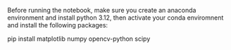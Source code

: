 Before running the notebook, make sure you create an anaconda environment and install python 3.12, then activate your conda enviromnent and install the following packages:

pip install matplotlib numpy opencv-python scipy
